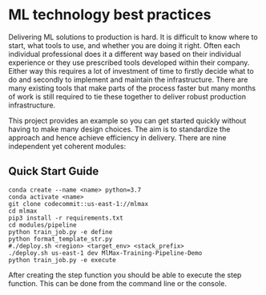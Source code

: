 # ML technology best practices

Delivering ML solutions to production is hard. It is difficult to know where to
start, what tools to use, and whether you are doing it right. Often each
individual professional does it a different way based on their individual
experience or they use prescribed tools developed within their company. Either
way this requires a lot of investment of time to firstly decide what to do and
secondly to implement and maintain the infrastructure. There are many existing
tools that make parts of the process faster but many months of work is still
required to tie these together to deliver robust production infrastructure.

This project provides an example so you can get started quickly without having
to make many design choices. The aim is to standardize the approach and hence
achieve efficiency in delivery. There are nine independent yet coherent
modules:

## Quick Start Guide
```
conda create --name <name> python=3.7
conda activate <name>
git clone codecommit::us-east-1://mlmax
cd mlmax
pip3 install -r requirements.txt
cd modules/pipeline
python train_job.py -e define
python format_template_str.py
#./deploy.sh <region> <target_env> <stack_prefix>
./deploy.sh us-east-1 dev MlMax-Training-Pipeline-Demo
python train_job.py -e execute
```

After creating the step function you should be able to execute the
step function. This can be done from the command line or the console.
